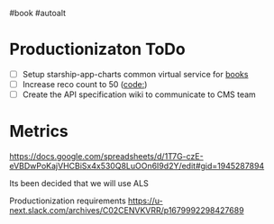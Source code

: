 #book #autoalt

# Productionizaton ToDo
- [ ] Setup starship-app-charts common virtual service for [books](https://github.com/u-next/starship-app-charts/blob/staging/kube/gateway/templates/virtual_service_book.yaml)
- [ ] Increase reco count to 50 ([code:](https://github.com/u-next/ds-autoaltmakers/blob/book_autoaltsynced/src/autoaltmakers/autoaltmakers/alt/horizontal_ranking.py#L318))
- [ ] Create the API specification wiki to communicate to CMS team

# Metrics
https://docs.google.com/spreadsheets/d/1T7G-czE-eVBDwPoKajVHCBiSx4x530Q8LuOOn6I9d2Y/edit#gid=1945287894

Its been decided that we will use ALS

Productionization requirements
https://u-next.slack.com/archives/C02CENVKVRR/p1679992298427689